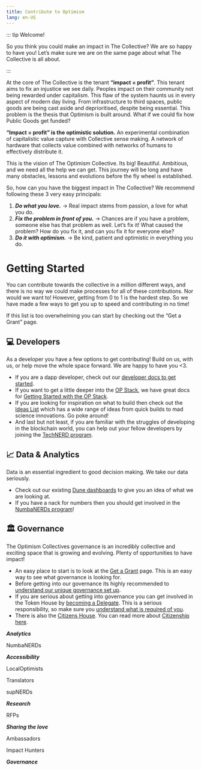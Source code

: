 ```yaml
---
title: Contribute to Optimism
lang: en-US
---
```


::: tip Welcome!

So you think you could make an impact in The Collective? We are so happy to have you! Let’s make sure we are on the same page about what The Collective is all about.

:::

At the core of The Collective is the tenant **“impact = profit”**. This tenant aims to fix an injustice we see daily. Peoples impact on their community not being rewarded under capitalism. This flaw of the system haunts us in every aspect of modern day living. From infrastructure to third spaces, public goods are being cast aside and deprioritised, despite being essential. This problem is the thesis that Optimism is built around. What if we could fix how Public Goods get funded? 

**“Impact = profit” is the optimistic solution.** An experimental combination of capitalistic value capture with Collective sense making. A network of hardware that collects value combined with networks of humans to effectively distribute it. 

This is the vision of The Optimism Collective. Its big! Beautiful. Ambitious, and we need all the help we can get. This journey will be long and have many obstacles, lessons and evolutions before the fly wheel is established. 

So, how can you have the biggest impact in The Collective? We recommend following these 3 very easy principals:

1. ***Do what you love.*** → Real impact stems from passion, a love for what you do.
2. ***Fix the problem in front of you.*** → Chances are if you have a problem, someone else has that problem as well. Let’s fix it! What caused the problem? How do you fix it, and can you fix it for everyone else? 
3. ***Do it with optimism.*** → Be kind, patient and optimistic in everything you do. 

# Getting Started

You can contribute towards the collective in a million different ways, and there is no way we could make processes for all of these contributions. Nor would we want to! However, getting from 0 to 1 is the hardest step. So we have made a few ways to get you up to speed and contributing in no time! 

If this list is too overwhelming you can start by checking out the “Get a Grant” page.

## 💻 Developers

As a developer you have a few options to get contributing! Build on us, with us, or help move the whole space forward. We are happy to have you <3.

* If you are a dapp developer, check out our [developer docs to get started](/docs/developers/). 
* If you want to get a little deeper into the [OP Stack](https://stack.optimism.io/), we have great docs for [Getting Started with the OP Stack](https://stack.optimism.io/docs/build/getting-started/). 
* If you are looking for inspiration on what to build then check out the [Ideas List](https://github.com/orgs/ethereum-optimism/projects/31/views/3) which has a wide range of ideas from quick builds to mad science innovations. Go poke around! 
* And last but not least, if you are familiar with the struggles of developing in the blockchain world, you can help out your fellow developers by joining the [TechNERD program](./contribution-path/techNERDs.md). 

## 📈 Data & Analytics

Data is an essential ingredient to good decision making. We take our data seriously. 

* Check out our existing [Dune dashboards](https://dune.com/optimismfnd) to give you an idea of what we are looking at. 
* If you have a nack for numbers then you should get involved in the [NumbaNERDs program](./contribution-path/numbaNERDs.md)!

## 🏛️ Governance

The Optimism Collectives governance is an incredibly collective and exciting space that is growing and evolving. Plenty of opportunities to have impact! 

* An easy place to start is to look at the [Get a Grant](../governance/get-a-grant.md) page. This is an easy way to see what governance is looking for.
* Before getting into our governance its highly recommended to [understand our unique governance set up](../governance/README.md).
* If you are serious about getting into governance you can get involved in the Token House by [becoming a Delegate](../governance/delegate.md). This is a serious responsibility, so make sure you [understand what is required of you](../governance/existing-delegate.md).
* There is also the [Citizens House](../governance/citizens-house.md). You can read more about [Citizenship here](../governance/citizenship.md). 

***Analytics***

NumbaNERDs

***Accessibility***

LocalOptimists

Translators

supNERDs

***Research***

RFPs

***Sharing the love***

Ambassadors

Impact Hunters

***Governance***



